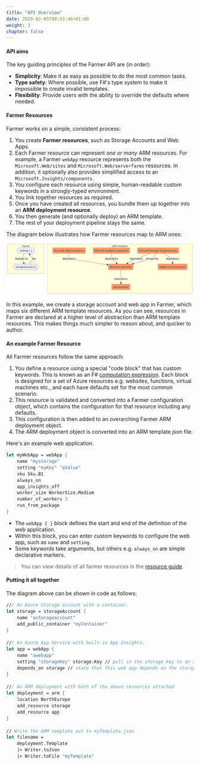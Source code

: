 ```yaml
---
title: "API Overview"
date: 2020-02-05T08:53:46+01:00
weight: 3
chapter: false
---
```


#### API aims
The key guiding principles of the Farmer API are (in order):

* **Simplicity**: Make it as easy as possible to do the most common tasks.
* **Type safety**: Where possible, use F#'s type system to make it impossible to create invalid templates.
* **Flexibility**: Provide users with the ability to override the defaults where needed.

#### Farmer Resources
Farmer works on a simple, consistent process:

1. You create **Farmer resources**, such as Storage Accounts and Web Apps.
1. Each Farmer resource can represent *one or many* ARM resources. For example, a Farmer `webApp` resource represents both the `Microsoft.Web/sites` and `Microsoft.Web/serverfarms` resources. In addition, it optionally also provides simplified access to an `Microsoft.Insights/components`.
1. You configure each resource using simple, human-readable custom keywords in a strongly-typed environment.
1. You link together resources as required.
1. Once you have created all resources, you bundle them up together into an **ARM deployment resource**.
1. You then generate (and optionally deploy) an ARM template.
1. The rest of your deployment pipeline stays the same.

The diagram below illustrates how Farmer resources map to ARM ones:

![](../images/arm-graph.jpg)

In this example, we create a storage account and web app in Farmer, which maps six different ARM template resources. As you can see, resources in Farmer are declared at a higher level of abstraction than ARM template resources. This makes things much simpler to reason about, and quicker to author.

#### An example Farmer Resource
All Farmer resources follow the same approach:

1. You define a resource using a special "code block" that has custom keywords. This is known as an F# [computation expression](https://docs.microsoft.com/en-us/dotnet/fsharp/language-reference/computation-expressions). Each block is designed for a set of Azure resources e.g. websites, functions, virtual machines etc., and each have defaults set for the most common scenario.
2. This resource is validated and converted into a Farmer configuration object, which contains the configuration for that resource including any defaults.
3. This configuration is then added to an overarching Farmer ARM deployment object.
4. The ARM deployment object is converted into an ARM template json file.

Here's an example web application.

```fsharp
let myWebApp = webApp {
    name "mystorage"
    setting "myKey" "aValue"
    sku Sku.B1
    always_on
    app_insights_off
    worker_size WorkerSize.Medium
    number_of_workers 3
    run_from_package
}
```

* The `webApp { }` block defines the start and end of the definition of the web application.
* Within this block, you can enter custom keywords to configure the web app, such as `name` and `setting`.
* Some keywords take arguments, but others e.g. `always_on` are simple declarative markers.

> You can view details of all farmer resources in the [resource guide](../resource-guide).

#### Putting it all together

The diagram above can be shown in code as follows:

```fsharp
/// An Azure Storage account with a container.
let storage = storageAccount {
    name "astorageaccount"
    add_public_container "myContainer"
}

/// An Azure App Service with built-in App Insights.
let app = webApp {
    name "awebapp"
    setting "storageKey" storage.Key // pull in the storage key to an app setting
    depends_on storage // state that this web app depends on the storage account
}

/// An ARM deployment with both of the above resources attached
let deployment = arm {
    location NorthEurope
    add_resource storage
    add_resource app
}

// Write the ARM template out to myTemplate.json
let filename =
    deployment.Template
    |> Writer.toJson
    |> Writer.toFile "myTemplate"
```